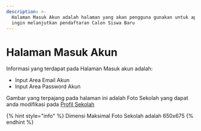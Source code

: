 ```yaml
---
description: >-
  Halaman Masuk Akun adalah halaman yang akan pengguna gunakan untuk apabila
  ingin melanjutkan pendaftaran Calon Siswa Baru
---
```


# Halaman Masuk Akun

Informasi yang terdapat pada Halaman Masuk akun adalah:

* Input Area Email Akun
* Input Area Password Akun

Gambar yang terpajang pada halaman ini adalah Foto Sekolah yang dapat anda modifikasi pada [Profil Sekolah](../panduan-awal/mengatur-profil-sekolah.md)

{% hint style="info" %}
Dimensi Maksimal Foto Sekolah adalah 650x675
{% endhint %}
